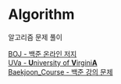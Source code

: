 # Algorithm
알고리즘 문제 풀이

[BOJ - 백준 온라인 저지](https://github.com/hygoni/Algorithm/tree/master/BOJ) <br />
[UVa - **U**niversity of **V**irgini**A**](https://github.com/hygoni/Algorithm/tree/master/UVa) <br />
[Baekjoon_Course - 백준 강의 문제](https://github.com/hygoni/Algorithm/tree/master/Baekjoon_Course) <br />
